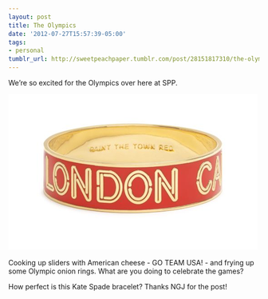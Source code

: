 ```yaml
---
layout: post
title: The Olympics
date: '2012-07-27T15:57:39-05:00'
tags:
- personal
tumblr_url: http://sweetpeachpaper.tumblr.com/post/28151817310/the-olympics
---
```

We’re so excited for the Olympics over here at SPP. 

![](/tumblr_files/tumblr_m7tufpSrQ91qgacdro1_500.png)

Cooking up sliders with American cheese - GO TEAM USA! - and frying up some Olympic onion rings. What are you doing to celebrate the games? 

How perfect is this Kate Spade bracelet? Thanks NGJ for the post!
